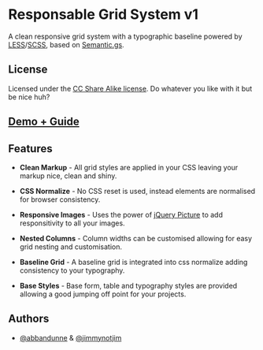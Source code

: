 Responsable Grid System v1
==========================

A clean responsive grid system with a typographic baseline powered by
[LESS][1]/[SCSS][2], based on [Semantic.gs][3].


License
-------

Licensed under the [CC Share Alike license][1].
Do whatever you like with it but be nice huh?


[1]: http://creativecommons.org/licenses/by-sa/3.0/


[Demo + Guide][4]
-----------------


Features
--------

- **Clean Markup** - All grid styles are applied in your CSS leaving your markup nice, clean and shiny.

- **CSS Normalize** - No CSS reset is used, instead elements are normalised for browser consistency.

- **Responsive Images** - Uses the power of [jQuery Picture][5] to add responsitivity to all your images.

- **Nested Columns** - Column widths can be customised allowing for easy grid nesting and customisation.

- **Baseline Grid** - A baseline grid is integrated into css normalize adding consistency to your typography.

- **Base Styles** - Base form, table and typography styles are provided allowing a good jumping off point for your projects.


Authors
-------

- [@abbandunne][6] & [@jimmynotjim][7]


[1]: http://lesscss.org/
[2]: http://sass-lang.com/
[3]: https://github.com/twigkit/semantic.gs/
[4]: http://responsablecss.com
[5]: http://jquerypicture.com/
[6]: http://twitter.com/abbandunne
[7]: http://twitter.com/jimmynotjim